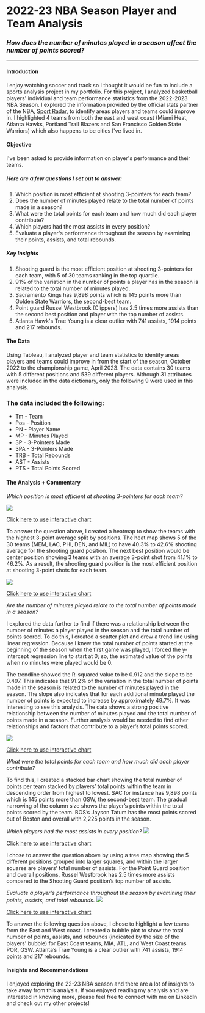 # 2022-23 NBA Season Player and Team Analysis

### _How does the number of minutes played in a season affect the number of points scored?_
---


#### Introduction
I enjoy watching soccer and track so I thought it would be fun to include a sports analysis project in my portfolio. For this project, I analyzed basketball players' individual and team performance statistics from the 2022-2023 NBA Season. I explored the information provided by the official stats partner of the NBA, [Sport Radar](https://www.basketball-reference.com/leagues/), to identify areas players and teams could improve in. I highlighted 4 teams from both the east and west coast (Miami Heat, Atlanta Hawks, Portland Trail Blazers and San Francisco Golden State Warriors) which also happens to be cities I've lived in. 

#### Objective
I've been asked to provide information on player's performance and their teams.

##### Here are a few questions I set out to answer:

1. Which position is most efficient at shooting 3-pointers for each team?
2. Does the number of minutes played relate to the total number of points made in a season?
3. What were the total points for each team and how much did each player contribute?
4. Which players had the most assists in every position?
5. Evaluate a player's performance throughout the season by examining their points, assists, and total rebounds.


##### Key Insights

1. Shooting guard is the most efficient position at shooting 3-pointers for each team, with 5 of 30 teams ranking in the top quartile.
2. 91% of the variation in the number of points a player has in the season is related to the total number of minutes played.
3. Sacramento Kings has 9,898 points which is 145 points more than Golden State Warriors, the second-best team.
4. Point guard Russel Westbrook (Clippers) has 2.5 times more assists than the second best position and player with the top number of assists.
5. Atlanta Hawk's Trae Young is a clear outlier with 741 assists, 1914 points and 217 rebounds.

#### The Data
Using Tableau, I analyzed player and team statistics to identify areas players and teams could improve in from the start of the season, October 2022 to the championship game, April 2023. The data contains 30 teams with 5 different positions and 539 different players. Although 31 attributes were included in the data dictionary, only the following 9 were used in this analysis.

### The data included the following:
* Tm - Team
* Pos - Position
* PN - Player Name
* MP - Minutes Played
* 3P - 3-Pointers Made
* 3PA - 3-Pointers Made
* TRB - Total Rebounds
* AST - Assists
* PTS - Total Points Scored

#### The Analysis + Commentary
_Which position is most efficient at shooting 3-pointers for each team?_

<img src="images/NBA Heatmap.png">

[Click here to use interactive chart](https://public.tableau.com/views/2022-23NBASeasonPlayerTeamAnalysisDashboard/Heatmap?:language=en-US&:display_count=n&:origin=viz_share_link)

To answer the question above, I created a heatmap to show the teams with the highest 3-point average split by positions. The heat map shows 5 of the 30 teams (MEM, LAC, PHI, DEN, and MIL) to have 40.3% to 42.6% shooting average for the shooting guard position. The next best position would be center position showing 3 teams with an average 3-point shot from 41.1% to 46.2%. As a result, the shooting guard position is the most efficient position at shooting 3-point shots for each team. 

<img src="images/NBA Scatter Plot.png"/>

[Click here to use interactive chart](https://public.tableau.com/views/2022-23NBASeasonPlayerTeamAnalysisDashboard/ScatterPlot?:language=en-US&:display_count=n&:origin=viz_share_link)

_Are the number of minutes played relate to the total number of points made in a season?_

I explored the data further to find if there was a relationship between the number of minutes a player played in the season and the total number of points scored. To do this, I created a scatter plot and drew a trend line using linear regression. Because I knew the total number of points started at the beginning of the season when the first game was played, I forced the y-intercept regression line to start at 0; so, the estimated value of the points when no minutes were played would be 0.

The trendline showed the R-squared value to be 0.912 and the slope to be 0.497. This indicates that 91.2% of the variation in the total number of points made in the season is related to the number of minutes played in the season. The slope also indicates that for each additional minute played the number of points is expected to increase by approximately 49.7%. It was interesting to see this analysis. The data shows a strong positive relationship between the number of minutes played and the total number of points made in a season. Further analysis would be needed to find other relationships and factors that contribute to a player’s total points scored. 

<img src="images/Descending Bar Chart.png"/>

[Click here to use interactive chart](https://public.tableau.com/views/2022-23NBASeasonPlayerTeamAnalysisDashboard/SkinnyStackedBarChart?:language=en-US&:display_count=n&:origin=viz_share_link)

_What were the total points for each team and how much did each player contribute?_

To find this, I created a stacked bar chart showing the total number of points per team stacked by players’ total points within the team in descending order from highest to lowest. SAC for instance has 9,898 points which is 145 points more than GSW, the second-best team. The gradual narrowing of the column size shows the player’s points within the total points scored by the team. BOS’s Jayson Tatum has the most points scored out of Boston and overall with 2,225 points in the season.  

_Which players had the most assists in every position?_
<img src="images/Tree map.png"/>

[Click here to use interactive chart](https://public.tableau.com/views/2022-23NBASeasonPlayerTeamAnalysisDashboard/Treemap?:language=en-US&:display_count=n&:origin=viz_share_link)

I chose to answer the question above by using a tree map showing the 5 different positions grouped into larger squares, and within the larger squares are players’ total number of assists. For the Point Guard position and overall positions, Russel Westbrook has 2.5 times more assists compared to the Shooting Guard position’s top number of assists. 

_Evaluate a player's performance throughout the season by examining their points, assists, and total rebounds._
<img src="images/Bubble Plot.png"/>

[Click here to use interactive chart](https://public.tableau.com/views/2022-23NBASeasonPlayerTeamAnalysisDashboard/BubblePlot?:language=en-US&:display_count=n&:origin=viz_share_link)

To answer the following question above, I chose to highlight a few teams from the East and West coast. I created a bubble plot to show the total number of points, assists, and rebounds (indicated by the size of the players' bubble) for East Coast teams, MIA, ATL, and West Coast teams POR, GSW.  Atlanta’s Trae Young is a clear outlier with 741 assists, 1914 points and 217 rebounds. 

#### Insights and Recommendations
I enjoyed exploring the 22-23 NBA season and there are a lot of insights to take away from this analysis. If you  enjoyed reading my analysis and are interested in knowing more, please feel free to connect with me on LinkedIn and check out my other projects!
